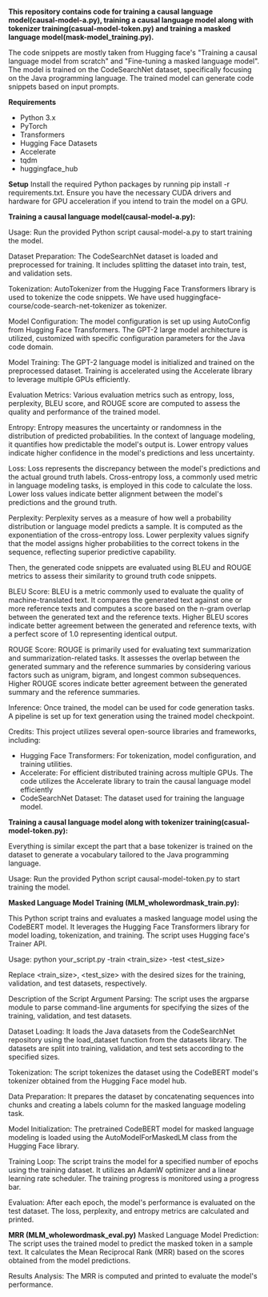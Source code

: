 **This repository contains code for training a causal language model(causal-model-a.py), training a causal language model along with tokenizer training(casual-model-token.py) and training a masked language model(mask-model_training.py).**

The code snippets are mostly taken from Hugging face's "Training a causal language model from scratch" and  "Fine-tuning a masked language model". The model is trained on the CodeSearchNet dataset, specifically focusing on the Java programming language. The trained model can generate code snippets based on input prompts.

**Requirements**
- Python 3.x
- PyTorch
- Transformers
- Hugging Face Datasets
- Accelerate
- tqdm
- huggingface_hub

**Setup**
Install the required Python packages by running pip install -r requirements.txt.
Ensure you have the necessary CUDA drivers and hardware for GPU acceleration if you intend to train the model on a GPU.

**Training a causal language model(causal-model-a.py):**

Usage:
Run the provided Python script causal-model-a.py to start training the model.

Dataset Preparation: The CodeSearchNet dataset is loaded and preprocessed for training. It includes splitting the dataset into train, test, and validation sets.

Tokenization: AutoTokenizer from the Hugging Face Transformers library is used to tokenize the code snippets. We have used huggingface-course/code-search-net-tokenizer as tokenizer.

Model Configuration: The model configuration is set up using AutoConfig from Hugging Face Transformers. The GPT-2 large model architecture is utilized, customized with specific configuration parameters for the Java code domain.

Model Training: The GPT-2 language model is initialized and trained on the preprocessed dataset. Training is accelerated using the Accelerate library to leverage multiple GPUs efficiently.

Evaluation Metrics: Various evaluation metrics such as entropy, loss, perplexity, BLEU score, and ROUGE score are computed to assess the quality and performance of the trained model.

Entropy: Entropy measures the uncertainty or randomness in the distribution of predicted probabilities. In the context of language modeling, it quantifies how predictable the model's output is. Lower entropy values indicate higher confidence in the model's predictions and less uncertainty.

Loss: Loss represents the discrepancy between the model's predictions and the actual ground truth labels. Cross-entropy loss, a commonly used metric in language modeling tasks, is employed in this code to calculate the loss. Lower loss values indicate better alignment between the model's predictions and the ground truth.

Perplexity: Perplexity serves as a measure of how well a probability distribution or language model predicts a sample. It is computed as the exponentiation of the cross-entropy loss. Lower perplexity values signify that the model assigns higher probabilities to the correct tokens in the sequence, reflecting superior predictive capability.

Then, the generated code snippets are evaluated using BLEU and ROUGE metrics to assess their similarity to ground truth code snippets.

BLEU Score: BLEU is a metric commonly used to evaluate the quality of machine-translated text. It compares the generated text against one or more reference texts and computes a score based on the n-gram overlap between the generated text and the reference texts. Higher BLEU scores indicate better agreement between the generated and reference texts, with a perfect score of 1.0 representing identical output.

ROUGE Score: ROUGE is primarily used for evaluating text summarization and summarization-related tasks. It assesses the overlap between the generated summary and the reference summaries by considering various factors such as unigram, bigram, and longest common subsequences. Higher ROUGE scores indicate better agreement between the generated summary and the reference summaries.

Inference: Once trained, the model can be used for code generation tasks. A pipeline is set up for text generation using the trained model checkpoint.

Credits:
This project utilizes several open-source libraries and frameworks, including:

- Hugging Face Transformers: For tokenization, model configuration, and training utilities.
- Accelerate: For efficient distributed training across multiple GPUs. The code utilizes the Accelerate library to train the causal language model efficiently 
- CodeSearchNet Dataset: The dataset used for training the language model.


**Training a causal language model along with tokenizer training(casual-model-token.py):**

Everything is similar except the part that a base tokenizer is trained on the dataset to generate a vocabulary tailored to the Java programming language.

Usage:
Run the provided Python script causal-model-token.py to start training the model.

**Masked Language Model Training (MLM_wholewordmask_train.py):**

This Python script trains and evaluates a masked language model using the CodeBERT model. It leverages the Hugging Face Transformers library for model loading, tokenization, and training. The script uses Hugging face's Trainer API.

Usage:
python your_script.py -train <train_size> -test <test_size>

Replace <train_size>, <test_size> with the desired sizes for the training, validation, and test datasets, respectively.

Description of the Script
Argument Parsing: The script uses the argparse module to parse command-line arguments for specifying the sizes of the training, validation, and test datasets.

Dataset Loading: It loads the Java datasets from the CodeSearchNet repository using the load_dataset function from the datasets library. The datasets are split into training, validation, and test sets according to the specified sizes.

Tokenization: The script tokenizes the dataset using the CodeBERT model's tokenizer obtained from the Hugging Face model hub.

Data Preparation: It prepares the dataset by concatenating sequences into chunks and creating a labels column for the masked language modeling task.

Model Initialization: The pretrained CodeBERT model for masked language modeling is loaded using the AutoModelForMaskedLM class from the Hugging Face library.

Training Loop: The script trains the model for a specified number of epochs using the training dataset. It utilizes an AdamW optimizer and a linear learning rate scheduler. The training progress is monitored using a progress bar.

Evaluation: After each epoch, the model's performance is evaluated on the test dataset. The loss, perplexity, and entropy metrics are calculated and printed.

**MRR (MLM_wholewordmask_eval.py)**
Masked Language Model Prediction: The script uses the trained model to predict the masked token in a sample text. It calculates the Mean Reciprocal Rank (MRR) based on the scores obtained from the model predictions.

Results Analysis: The MRR is computed and printed to evaluate the model's performance.